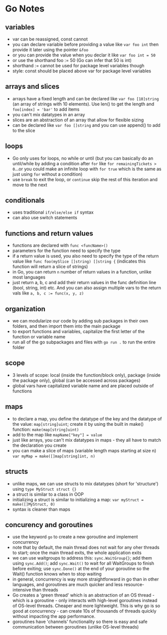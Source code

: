 # Go Notes

## variables 

* var can be reassigned, const cannot
* you can declare variable before providing a value like `var foo int` then provide it later using the pointer `&foo`
* or you can provide the value when you declar it like `var foo int = 50`
* or use the shorthand foo := 50 (Go can infer that 50 is int)
* shorthand := cannot be used for package level variables though
* style: const should be placed above var for package level variables

## arrays and slices

* arrays have a fixed length and can be declared like `var foo [10]string` (an array of strings with 10 elements).  Use len() to get the length and `foo[index] = 'bar'` to add items
* you can't mix datatypes in an array
* slices are an abstraction of an array that allow for flexible sizing 
* can be declared like `var foo []string` and you can use append() to add to the slice


## loops

* Go only uses for loops, no while or until (but you can basically do an until/while by adding a condition after `for` like `for remainingTickets > 0`...or you could make an infinite loop with `for true` which is the same as just using `for` without a condition)
* use `break` to exit the loop, or `continue` skip the rest of this iteration and move to the next

## conditionals

* uses traditional `if/else/else if` syntax
* can also use switch statements

## functions and return values

* functions are declared with `func <funcName>()` 
* parameters for the function need to specify the type
* if a return value is used, you also need to specify the type of the return value like `func foo(mySlice []string) []string {` (indicates this function will return a slice of strings)
* in Go, you can return `n` number of return values in a function, unlike most languages
* just return a, b, c and add their return values in the func definition line (bool, string, int) etc.  And you can also assign multiple vars to the return vals like `a, b, c := func(x, y, z)`

## organization

* we can modularize our code by adding sub packages in their own folders, and then import them into the main package
* to export functions and variables, capitalize the first letter of the function or variable name
* run all of the go subpackages and files with `go run .` to run the entire folder

## scope

* 3 levels of scope: local (inside the function/block only), package (inside the package only), global (can be accessed across packages)
* global vars have capitalized variable name and are placed outside of functions


## maps

* to declare a map, you define the datatype of the key and the datatype of the value: `map[string]uint`; create it by using the built in make() function: `make(map[string]uint)`
* add to the map like `mapName["key"] = value`
* just like arrays, you can't mix datatypes in maps - they all have to match the declaration you create
* you can make a slice of maps (variable length maps starting at size n) `var myMap = make([]map[string]int, n)`

## structs

* unlike maps, we can use structs to mix datatypes (short for 'structure') using `type MyStruct struct {}`
* a struct is similar to a class in OOP
* initializing a struct is similar to initializing a map: `var myStruct = make([]MyStruct, 0)`
* syntax is cleaner than maps

## concurency and goroutines

* use the keyword `go` to create a new goroutine and implement concurrency
* note that by default, the main thread does not wait for any oher threads to start; once the main thread exits, the whole application exits
* we can use waitgroups to address this: `sync.WaitGroup{}`; add them using `sync.Add()`; add `sync.Wait()` to wait for all WaitGroups to finish before exiting; use `sync.Done()` at the end of your goroutine so the Wait() function knows when to stop waiting
* in general, concurrency is way more straightforward in go than in other languages, and goroutines are much quicker and less resource-intensive than threads
* Go creates a 'green thread' which is an abstraction of an OS thread - which is a goroutine - only interacts with high-level goroutines instead of OS-level threads.  Cheaper and more lightweight. This is why go is so good at concurrency - can create 10s of thousands of threads quickly without impacting the app performance.
* goroutines have 'channels' functionality so there is easy and safe communication between goroutines (unlike OS-level threads)
